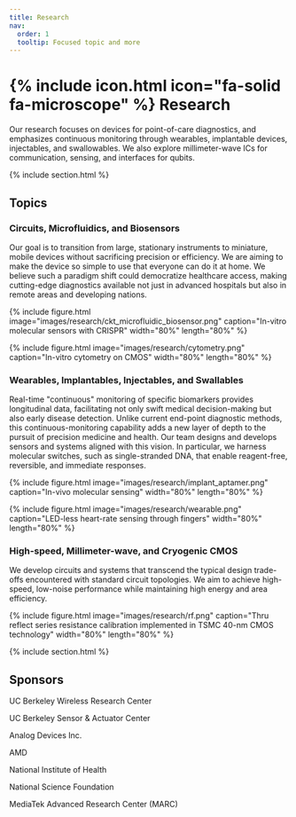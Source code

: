 ```yaml
---
title: Research
nav:
  order: 1
  tooltip: Focused topic and more
---
```


# {% include icon.html icon="fa-solid fa-microscope" %} Research

Our research focuses on devices for point-of-care diagnostics, and emphasizes continuous monitoring through wearables, implantable devices, injectables, and swallowables. We also explore millimeter-wave ICs for communication, sensing, and interfaces for qubits.

{% include section.html %}

## Topics

### Circuits, Microfluidics, and Biosensors

Our goal is to transition from large, stationary instruments to miniature, mobile devices without sacrificing precision or efficiency. We are aiming to make the device so simple to use that everyone can do it at home. We believe such a paradigm shift could democratize healthcare access, making cutting-edge diagnostics available not just in advanced hospitals but also in remote areas and developing nations.

{% include figure.html image="images/research/ckt_microfluidic_biosensor.png" caption="In-vitro molecular sensors with CRISPR" width="80%" length="80%" %}

{% include figure.html image="images/research/cytometry.png" caption="In-vitro cytometry on CMOS" width="80%" length="80%" %}

### Wearables, Implantables, Injectables, and Swallables

Real-time "continuous" monitoring of specific biomarkers provides longitudinal data, facilitating not only swift medical decision-making but also early disease detection. Unlike current end-point diagnostic methods, this continuous-monitoring capability adds a new layer of depth to the pursuit of precision medicine and health. Our team designs and develops sensors and systems aligned with this vision. In particular, we harness molecular switches, such as single-stranded DNA, that enable reagent-free, reversible, and immediate responses.

{% include figure.html image="images/research/implant_aptamer.png" caption="In-vivo molecular sensing" width="80%" length="80%" %}

{% include figure.html image="images/research/wearable.png" caption="LED-less heart-rate sensing through fingers" width="80%" length="80%" %}

### High-speed, Millimeter-wave, and Cryogenic CMOS

We develop circuits and systems that transcend the typical design trade-offs encountered with standard circuit topologies. We aim to achieve high-speed, low-noise performance while maintaining high energy and area efficiency.

{% include figure.html image="images/research/rf.png" caption="Thru reflect series resistance calibration implemented in TSMC 40-nm CMOS technology" width="80%" length="80%" %}

{% include section.html %}

## Sponsors

UC Berkeley Wireless Research Center

UC Berkeley Sensor & Actuator Center

Analog Devices Inc.

AMD

National Institute of Health

National Science Foundation

MediaTek Advanced Research Center (MARC)


